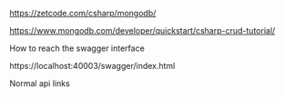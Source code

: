 https://zetcode.com/csharp/mongodb/

https://www.mongodb.com/developer/quickstart/csharp-crud-tutorial/

How to reach the swagger interface

https://localhost:40003/swagger/index.html

Normal api links